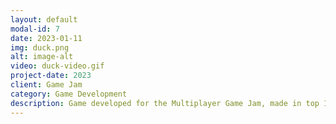 ```yaml
---
layout: default
modal-id: 7
date: 2023-01-11
img: duck.png
alt: image-alt
video: duck-video.gif
project-date: 2023
client: Game Jam
category: Game Development
description: Game developed for the Multiplayer Game Jam, made in top 10 (6th place), check out the game <a href="https://acemoisan.itch.io/duck-trust">HERE</a>.
---
```

